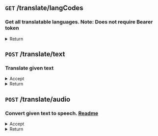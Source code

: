 ## `GET` **/translate/langCodes**

### Get all translatable languages. Note: Does not require Bearer token

<details>
<summary>Return</summary>

```ts
{
    all: { // all available languages
        "<lang_code>": "<lang_readable_name>",
        ...
    },
    source: { // source text language
        "<lang_code>": "<lang_readable_name>",
        ...
    },
    target: { // target translated text language
        "<lang_code>": "<lang_readable_name>",
        ...
    }
}
```

</details>

## `POST` **/translate/text**

### Translate given text

<details>
<summary>Accept</summary>

```ts
{
    query: string, // text to translate
    target: LangCode<"target"> // target translated text language
    source?: LangCode<"source">, // source text language (optional, default to auto-detect)
}
```

</details>

<details>
<summary>Return</summary>

```ts
{
    status: number,
    message: string,
    data: string // translated text
}
```

</details>

## `POST` **/translate/audio**

### Convert given text to speech. [Readme](https://github.com/thedaviddelta/lingva-scraper#text-to-speech)

<details>
<summary>Accept</summary>

```ts
{
    query: string, // text to translate
    target: LangCode<"target"> // target translated text language
}
```

</details>

<details>
<summary>Return</summary>

```ts
{
    status: number,
    message: string,
    data: number[] // an array of numbers representing a Uint8Array
}
```

</details>
